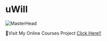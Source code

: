 # uWill

![MasterHead](https://github.com/WildanJR09/WildanJR/blob/main/img/portfolio/thumb/project-2.png)

📑Visit My Online Courses Project [Click Here!!](https://wildanjr09.github.io/uWill/)
